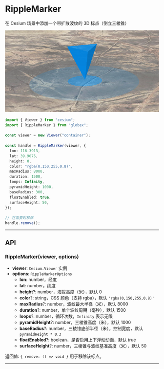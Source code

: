 # RippleMarker

在 Cesium 场景中添加一个带扩散波纹的 3D 标点（倒立三棱锥）

<img src="./RippleMarker.png" alt="RippleMarker" />

```ts
import { Viewer } from "cesium";
import { RippleMarker } from "globex";

const viewer = new Viewer("container");

const handle = RippleMarker(viewer, {
  lon: 116.3913,
  lat: 39.9075,
  height: 0,
  color: "rgba(0,150,255,0.8)",
  maxRadius: 8000,
  duration: 1500,
  loops: Infinity,
  pyramidHeight: 1000,
  baseRadius: 300,
  floatEnabled: true,
  surfaceHeight: 50,
});

// 在需要时移除
handle.remove();
```

---

## API

### RippleMarker(viewer, options)

- **viewer**: `Cesium.Viewer` 实例
- **options**: `RippleMarkerOptions`
  - **lon**: number，经度
  - **lat**: number，纬度
  - **height**?: number，海拔高度（米），默认 0
  - **color**?: string，CSS 颜色（支持 rgba），默认 `'rgba(0,150,255,0.8)'`
  - **maxRadius**?: number，波纹最大半径（米），默认 8000
  - **duration**?: number，单个波纹周期（毫秒），默认 1500
  - **loops**?: number，循环次数，`Infinity` 表示无限
  - **pyramidHeight**?: number，三棱锥高度（米），默认 1000
  - **baseRadius**?: number，三棱锥底部半径（米），控制宽度，默认 `pyramidHeight * 0.3`
  - **floatEnabled**?: boolean，是否启用上下浮动动画，默认 true
  - **surfaceHeight**?: number，三棱锥与波纹基准高度（米），默认 50

返回值: `{ remove: () => void }` 用于移除该标点。

---
